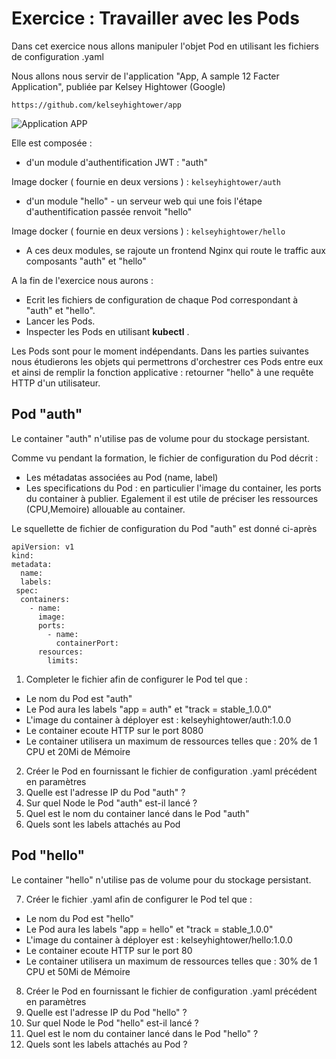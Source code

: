 # Exercice : Travailler avec les Pods

Dans cet exercice nous allons manipuler l'objet Pod en utilisant les fichiers de configuration .yaml

Nous allons nous servir de l'application "App, A sample 12 Facter Application",  publiée par Kelsey Hightower (Google)

`https://github.com/kelseyhightower/app`

![Application APP](https://github.com/Treeptik/training-k8s-by-treeptik/blob/laurent-branch/tmp_exos/02_Pods%20/images/Treeptik-training-k8s-exo2-app.jpg?raw=true "Application APP")

Elle est composée : 

- d'un module d'authentification JWT : "auth" 

Image docker ( fournie en deux versions ) : `kelseyhightower/auth` 

- d'un module "hello" - un serveur web qui une fois l'étape d'authentification passée renvoit "hello" 

Image docker ( fournie en deux versions ) : `kelseyhightower/hello`  

- A ces deux modules, se rajoute un frontend Nginx qui route le traffic aux composants "auth" et "hello"


A la fin de l'exercice nous aurons : 
- Ecrit les fichiers de configuration de chaque Pod correspondant à "auth" et "hello". 
- Lancer les Pods. 
- Inspecter les Pods en utilisant **kubectl** .

Les Pods sont pour le moment indépendants. Dans les parties suivantes nous étudierons les objets qui permettrons d'orchestrer ces Pods entre eux et ainsi de remplir la fonction applicative : retourner "hello" à une requête HTTP d'un utilisateur.     

## Pod "auth"

Le container "auth" n'utilise pas de volume pour du stockage persistant. 

Comme vu pendant la formation, le fichier de configuration du Pod décrit : 
- Les métadatas associées au Pod (name, label)
- Les specifications du Pod : en particulier l'image du container, les ports du container à publier. Egalement il est utile de préciser les ressources (CPU,Memoire) allouable au container. 

Le squellette de fichier de configuration du Pod "auth" est donné ci-après 

```
apiVersion: v1
kind: 
metadata:
  name: 
  labels:
 spec:
  containers:
    - name: 
      image: 
      ports:
        - name: 
          containerPort: 
      resources:
        limits:
```


1. Completer le fichier afin de configurer le Pod tel que : 
- Le nom du Pod est "auth" 
- Le Pod aura les labels "app = auth" et "track = stable_1.0.0"
- L'image du container à déployer est : kelseyhightower/auth:1.0.0
- Le container ecoute HTTP sur le port 8080 
- Le container utilisera un maximum de ressources telles que : 20% de 1 CPU et 20Mi de Mémoire

2. Créer le Pod en fournissant le fichier de configuration .yaml précédent en paramètres 
3. Quelle est l'adresse IP du Pod "auth" ?
4. Sur quel Node le Pod "auth" est-il lancé ? 
5. Quel est le nom du container lancé dans le Pod "auth"
6. Quels sont les labels attachés au Pod

## Pod "hello"

Le container "hello" n'utilise pas de volume pour du stockage persistant. 


7. Créer le fichier .yaml afin de configurer le Pod tel que : 
- Le nom du Pod est "hello" 
- Le Pod aura les labels "app = hello" et "track = stable_1.0.0"
- L'image du container à déployer est : kelseyhightower/hello:1.0.0
- Le container ecoute HTTP sur le port 80 
- Le container utilisera un maximum de ressources telles que : 30% de 1 CPU et 50Mi de Mémoire

8. Créer le Pod en fournissant le fichier de configuration .yaml précédent en paramètres 
9. Quelle est l'adresse IP du Pod "hello" ?
10. Sur quel Node le Pod "hello" est-il lancé ? 
11. Quel est le nom du container lancé dans le Pod "hello" ?
12. Quels sont les labels attachés au Pod ?





